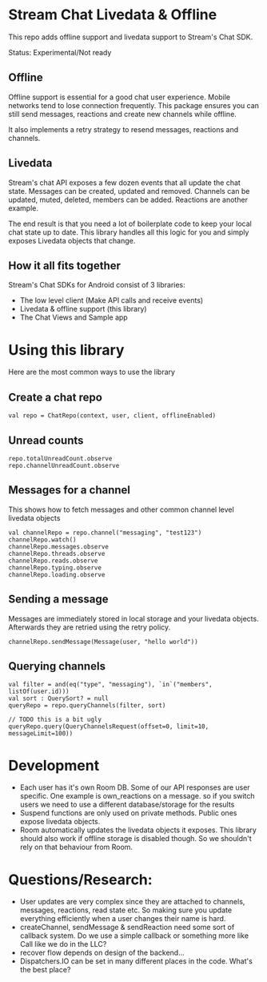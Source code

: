 # Stream Chat Livedata & Offline

This repo adds offline support and livedata support to Stream's Chat SDK.

Status: Experimental/Not ready

## Offline

Offline support is essential for a good chat user experience. Mobile networks tend to lose connection frequently.
This package ensures you can still send messages, reactions and create new channels while offline.

It also implements a retry strategy to resend messages, reactions and channels.

## Livedata

Stream's chat API exposes a few dozen events that all update the chat state.
Messages can be created, updated and removed. Channels can be updated, muted, deleted, members can be added.
Reactions are another example.

The end result is that you need a lot of boilerplate code to keep your local chat state up to date.
This library handles all this logic for you and simply exposes Livedata objects that change.

## How it all fits together

Stream's Chat SDKs for Android consist of 3 libraries:

- The low level client (Make API calls and receive events)
- Livedata & offline support (this library)
- The Chat Views and Sample app

# Using this library

Here are the most common ways to use the library

## Create a chat repo

```
val repo = ChatRepo(context, user, client, offlineEnabled)
```

## Unread counts

```
repo.totalUnreadCount.observe
repo.channelUnreadCount.observe
```

## Messages for a channel

This shows how to fetch messages and other common channel level livedata objects

```
val channelRepo = repo.channel("messaging", "test123")
channelRepo.watch()
channelRepo.messages.observe
channelRepo.threads.observe
channelRepo.reads.observe
channelRepo.typing.observe
channelRepo.loading.observe
```

## Sending a message

Messages are immediately stored in local storage and your livedata objects.
Afterwards they are retried using the retry policy.

```
channelRepo.sendMessage(Message(user, "hello world"))
```

## Querying channels

```
val filter = and(eq("type", "messaging"), `in`("members", listOf(user.id)))
val sort : QuerySort? = null
queryRepo = repo.queryChannels(filter, sort)

// TODO this is a bit ugly
queryRepo.query(QueryChannelsRequest(offset=0, limit=10, messageLimit=100))
```

# Development

* Each user has it's own Room DB. Some of our API responses are user specific. One example is own_reactions on a message. so if you switch users we need to use a different database/storage for the results
* Suspend functions are only used on private methods. Public ones expose livedata objects.
* Room automatically updates the livedata objects it exposes. This library should also work if offline storage is disabled though. So we shouldn't rely on that behaviour from Room.


# Questions/Research:

- User updates are very complex since they are attached to channels, messages, reactions, read state etc. So making sure you update everything efficiently when a user changes their name is hard.
- createChannel, sendMessage & sendReaction need some sort of callback system. Do we use a simple callback or something more like Call<T> like we do in the LLC?
- recover flow depends on design of the backend...
- Dispatchers.IO can be set in many different places in the code. What's the best place?
